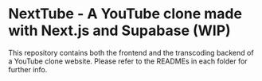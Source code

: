 # NextTube - A YouTube clone made with Next.js and Supabase (WIP)

This repository contains both the frontend and the transcoding backend of a YouTube clone website. Please refer to the READMEs in each folder for further info.